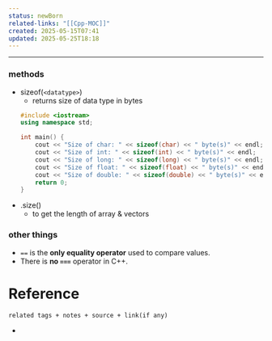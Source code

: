 ```yaml
---
status: newBorn
related-links: "[[Cpp-MOC]]"
created: 2025-05-15T07:41
updated: 2025-05-25T18:18
---
```

---

### methods

- sizeof(`<datatype>`)
	- returns size of data type in bytes
	```cpp
	#include <iostream>
	using namespace std;

	int main() {
	    cout << "Size of char: " << sizeof(char) << " byte(s)" << endl;
	    cout << "Size of int: " << sizeof(int) << " byte(s)" << endl;
	    cout << "Size of long: " << sizeof(long) << " byte(s)" << endl;
	    cout << "Size of float: " << sizeof(float) << " byte(s)" << endl;
	    cout << "Size of double: " << sizeof(double) << " byte(s)" << endl;
	    return 0;
	}

	```
- .size()
	- to get the length of array & vectors
 

### other things

- ` == ` is the **only equality operator** used to compare values.
- There is **no ` === `** operator in C++.


# Reference
`related tags + notes + source + link(if any)`
 

- 